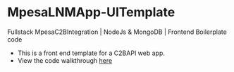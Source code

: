 
# MpesaLNMApp-UITemplate
Fullstack MpesaC2BIntegration | NodeJs &amp; MongoDB | Frontend Boilerplate code
- This is a front end template for a C2BAPI web app.
- View the code walkthrough [here](https://medium.com/@junem3ta/fullstack-lipanampesa-api-web-app-with-nodejs-mongodb-atlas-d0c263e56862)
